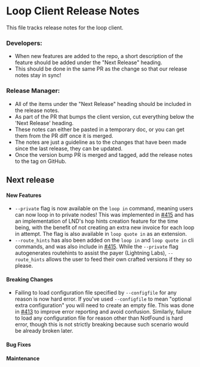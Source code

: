 # Loop Client Release Notes
This file tracks release notes for the loop client. 

### Developers: 
* When new features are added to the repo, a short description of the feature should be added under the "Next Release" heading.
* This should be done in the same PR as the change so that our release notes stay in sync!

### Release Manager: 
* All of the items under the "Next Release" heading should be included in the release notes.
* As part of the PR that bumps the client version, cut everything below the 'Next Release' heading. 
* These notes can either be pasted in a temporary doc, or you can get them from the PR diff once it is merged. 
* The notes are just a guideline as to the changes that have been made since the last release, they can be updated.
* Once the version bump PR is merged and tagged, add the release notes to the tag on GitHub.

## Next release

#### New Features

* `--private` flag is now available on the `loop in` command, meaning users can
  now loop in to private nodes! This was implemented in [#415](https://github.com/lightninglabs/loop/pull/415)
  and has an implementation of LND's hop hints creation feature for the time
  being, with the benefit of not creating an extra new invoice for each loop in
  attempt. The flag is also available in `loop quote in` as an extension.
* `--route_hints` has also been added on the `loop in` and `loop quote in` cli
  commands, and was also include in [#415](https://github.com/lightninglabs/loop/pull/415).
  While the `--private` flag autogenerates routehints to assist the payer (Lightning Labs),
  `--route_hints` allows the user to feed their own crafted versions if they so please.

#### Breaking Changes

* Failing to load configuration file specified by `--configfile` for any
  reason is now hard error. If you've used `--configfile` to mean "optional
  extra configuration" you will need to create an empty file. This was done in
  [#413](https://github.com/lightninglabs/loop/pull/413) to improve error
  reporting and avoid confusion. Similarly, failure to load any configuration
  file for reason other than NotFound is hard error, though this is not strictly
  breaking because such scenario would be already broken later.

#### Bug Fixes

#### Maintenance
